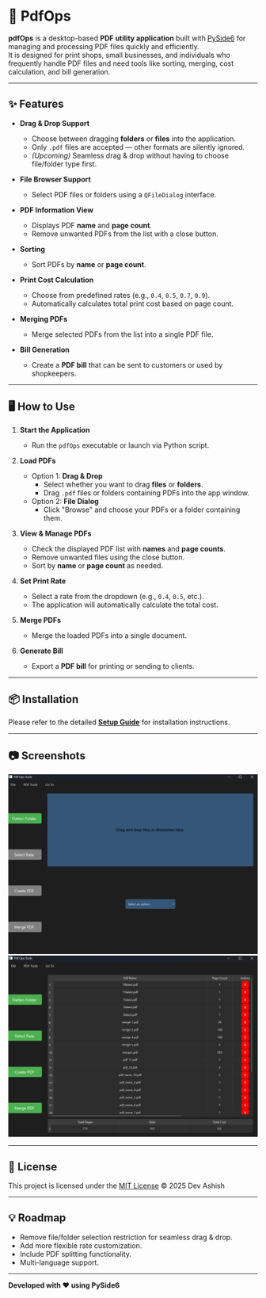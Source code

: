 # 📄 PdfOps

**pdfOps** is a desktop-based **PDF utility application** built with [PySide6](https://doc.qt.io/qtforpython/) for managing and processing PDF files quickly and efficiently.  
It is designed for print shops, small businesses, and individuals who frequently handle PDF files and need tools like sorting, merging, cost calculation, and bill generation.

---

## ✨ Features

- **Drag & Drop Support**
  - Choose between dragging **folders** or **files** into the application.
  - Only `.pdf` files are accepted — other formats are silently ignored.
  - *(Upcoming)* Seamless drag & drop without having to choose file/folder type first.

- **File Browser Support**
  - Select PDF files or folders using a `QFileDialog` interface.

- **PDF Information View**
  - Displays PDF **name** and **page count**.
  - Remove unwanted PDFs from the list with a close button.

- **Sorting**
  - Sort PDFs by **name** or **page count**.

- **Print Cost Calculation**
  - Choose from predefined rates (e.g., `0.4`, `0.5`, `0.7`, `0.9`).
  - Automatically calculates total print cost based on page count.

- **Merging PDFs**
  - Merge selected PDFs from the list into a single PDF file.

- **Bill Generation**
  - Create a **PDF bill** that can be sent to customers or used by shopkeepers.

---

## 🖥️ How to Use

1. **Start the Application**
   - Run the `pdfOps` executable or launch via Python script.
   
2. **Load PDFs**
   - Option 1: **Drag & Drop**
     - Select whether you want to drag **files** or **folders**.
     - Drag `.pdf` files or folders containing PDFs into the app window.
   - Option 2: **File Dialog**
     - Click "Browse" and choose your PDFs or a folder containing them.

3. **View & Manage PDFs**
   - Check the displayed PDF list with **names** and **page counts**.
   - Remove unwanted files using the close button.
   - Sort by **name** or **page count** as needed.

4. **Set Print Rate**
   - Select a rate from the dropdown (e.g., `0.4`, `0.5`, etc.).
   - The application will automatically calculate the total cost.

5. **Merge PDFs**
   - Merge the loaded PDFs into a single document.

6. **Generate Bill**
   - Export a **PDF bill** for printing or sending to clients.

---

## 📦 Installation

Please refer to the detailed **[Setup Guide](SETUP.md)** for installation instructions.

---

## 📷 Screenshots

<img src="images\preview\MainScreen.png" alt="MainScreen" />

<img src="images\preview\PDF_LIST_PREVIEW.png" alt="PDFList" />

---

## 📜 License

This project is licensed under the [MIT License](LICENSE) © 2025 Dev Ashish

---

## 💡 Roadmap

- Remove file/folder selection restriction for seamless drag & drop.
- Add more flexible rate customization.
- Include PDF splitting functionality.
- Multi-language support.

---

**Developed with ❤️ using PySide6**
